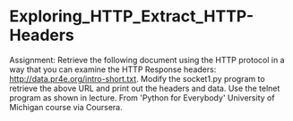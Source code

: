 # Exploring_HTTP_Extract_HTTP-Headers
Assignment: Retrieve the following document using the HTTP protocol in a way that you can examine the HTTP Response headers: http://data.pr4e.org/intro-short.txt. Modify the socket1.py program to retrieve the above URL and print out the headers and data. Use the telnet program as shown in lecture. From 'Python for Everybody' University of Michigan course via Coursera.
